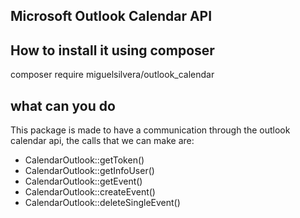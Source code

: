 


## Microsoft Outlook Calendar API



## How to install it using composer

composer require miguelsilvera/outlook_calendar

## what can you do

This package is made to have a communication through the outlook calendar api, the calls that we can make are:
- CalendarOutlook::getToken()  
- CalendarOutlook::getInfoUser()
- CalendarOutlook::getEvent()
- CalendarOutlook::createEvent()
- CalendarOutlook::deleteSingleEvent()
    

